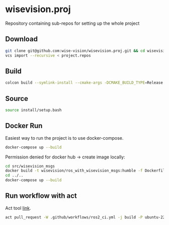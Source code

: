 # wisevision.proj
Repository containing sub-repos for setting up the whole project


## Download 

```bash
git clone git@github.com:wise-vision/wisevision.proj.git && cd wisevision.proj
vcs import --recursive < project.repos
```

## Build

```bash
colcon build --symlink-install --cmake-args -DCMAKE_BUILD_TYPE=Release
```
## Source 

```bash
source install/setup.bash
```

## Docker Run

Easiest way to run the project is to use docker-compose.

```bash
docker-compose up --build
```

Permission denied for docker hub -> create image locally:
``` bash
cd src/wisevision_msgs
docker build -t wisevision/ros_with_wisevision_msgs:humble -f Dockerfile .
cd ../..
docker-compose up --build
```

## Run workflow with act

Act tool [link](https://github.com/nektos/act).

```bash
act pull_request -W .github/workflows/ros2_ci.yml -j build -P ubuntu-22.04=catthehacker/ubuntu:act-22.04 --secret SSH_KEY="$(cat path/to/your/private_key)"
```
